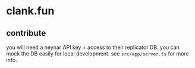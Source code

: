 # clank.fun

## contribute

you will need a neynar API key + access to their replicator DB. 
you can mock the DB easily for local development.
see `src/app/server.ts` for more info.
